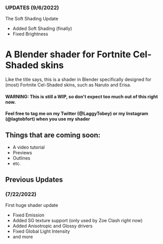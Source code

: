 ### UPDATES (9/6/2022)
The Soft Shading Update
- Added Soft Shading (finally)
- Fixed Brightness

# A Blender shader for Fortnite Cel-Shaded skins
Like the title says, this is a shader in Blender specifically designed for (most) Fortnite Cel-Shaded skins, such as Naruto and Erisa.
#### WARNING: This is still a WIP, so don't expect too much out of this right now.
#### Feel free to tag me on my Twitter (@LaggyTobey) or my Instagram (@lagtobfort) when you use my shader
## Things that are coming soon:
- A video tutorial
- Previews
- Outlines
- etc.

## Previous Updates
### (7/22/2022)
First huge shader update
- Fixed Emission
- Added SG texture support (only used by Zoe Clash right now)
- Added Anisotropic and Glossy drivers
- Fixed Global Light Intensity
- and more
